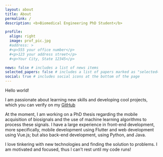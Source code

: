 ```yaml
---
layout: about
title: About
permalink: /
description: <b>Biomedical Engineering PhD Student</b>

profile:
  align: right
  image: prof_pic.jpg
  #address: >
  #<p>555 your office number</p>
  #<p>123 your address street</p>
  #<p>Your City, State 12345</p>

news: false # includes a list of news items
selected_papers: false # includes a list of papers marked as "selected={true}"
social: true # includes social icons at the bottom of the page
---
```


Hello world!

I am passionate about learning new skills and developing cool projects, which you can verify on my [GitHub](https://github.com/afonsocraposo)

At the moment, I am working on a PhD thesis regarding the mobile acquisition of biosignals and the use of machine learning algorithms to process these signals. I have a large experience in front-end development, more specifically, mobile development using Flutter and web development using Vue.js; but also back-end development, using Python, and Java.

I love tinkering with new technologies and finding the solution to problems. I am motivated and focused, thus I can’t rest until my code runs!

